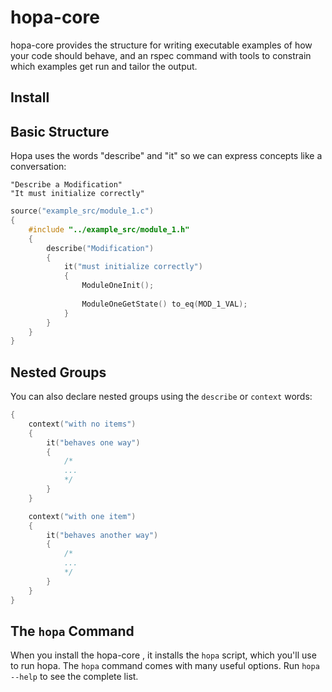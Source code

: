 # hopa-core

hopa-core provides the structure for writing executable examples of how your code should behave, and an rspec command with tools to constrain which examples get run and tailor the output.

## Install

## Basic Structure

Hopa uses the words "describe" and "it" so we can express concepts like a conversation:

    "Describe a Modification"
    "It must initialize correctly"

```c
source("example_src/module_1.c")
{
    #include "../example_src/module_1.h"
    {
        describe("Modification")
        {
            it("must initialize correctly")
            {
                ModuleOneInit();
                
                ModuleOneGetState() to_eq(MOD_1_VAL);
            }
        }
    }
}
```

## Nested Groups

You can also declare nested groups using the `describe` or `context` words:

```c
{
    context("with no items")
    {
        it("behaves one way")
        {
            /*
            ...
            */
        }
    }

    context("with one item")
    {
        it("behaves another way")
        {
            /*
            ...
            */
        }
    }
}
```

## The `hopa` Command

When you install the hopa-core , it installs the `hopa` script, which you'll use to run hopa. The `hopa` command comes with many useful options.
Run `hopa --help` to see the complete list.
